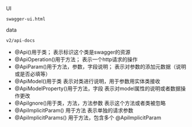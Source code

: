UI
```
swagger-ui.html
```

data
```
v2/api-docs
```

- @Api()用于类；
表示标识这个类是swagger的资源
- @ApiOperation()用于方法；
表示一个http请求的操作
- @ApiParam()用于方法，参数，字段说明；
表示对参数的添加元数据（说明或是否必填等）
- @ApiModel()用于类
表示对类进行说明，用于参数用实体类接收
- @ApiModelProperty()用于方法，字段
表示对model属性的说明或者数据操作更改
- @ApiIgnore()用于类，方法，方法参数
表示这个方法或者类被忽略
- @ApiImplicitParam() 用于方法
表示单独的请求参数
- @ApiImplicitParams() 用于方法，包含多个 @ApiImplicitParam